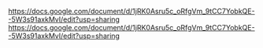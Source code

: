 https://docs.google.com/document/d/1jRK0Asru5c_oRfgVm_9tCC7YobkQE--5W3s91axkMvI/edit?usp=sharing
https://docs.google.com/document/d/1jRK0Asru5c_oRfgVm_9tCC7YobkQE--5W3s91axkMvI/edit?usp=sharing
